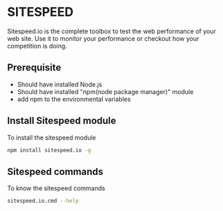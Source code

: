 # SITESPEED
Sitespeed.io is the complete toolbox to test the web performance of your web site. Use it to monitor your performance or checkout how your competition is doing.

## Prerequisite
* Should have installed Node.js
* Should have installed "npm(node package manager)" module
* add npm to the environmental variables

## Install Sitespeed module
To install the sitespeed module
```sh
npm install sitespeed.io -g
```

## Sitespeed commands
To know the sitespeed commands
```sh
sitespeed.io.cmd --help
```